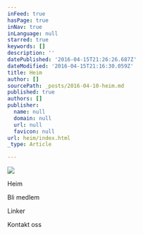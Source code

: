 ```yaml
---
inFeed: true
hasPage: true
inNav: true
inLanguage: null
starred: true
keywords: []
description: ''
datePublished: '2016-04-15T21:26:26.687Z'
dateModified: '2016-04-15T21:16:30.059Z'
title: Heim
author: []
sourcePath: _posts/2016-04-10-heim.md
published: true
authors: []
publisher:
  name: null
  domain: null
  url: null
  favicon: null
url: heim/index.html
_type: Article

---
```

![](https://the-grid-user-content.s3-us-west-2.amazonaws.com/e73d170a-cfb1-4d41-9770-c9d9d5e0fe1b.jpg)

Heim

Bli medlem

Linker

Kontakt oss